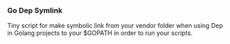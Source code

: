 ### Go Dep Symlink

Tiny script for make symbolic link from your vendor folder when using Dep in Golang projects to your $GOPATH in order to run your scripts.
